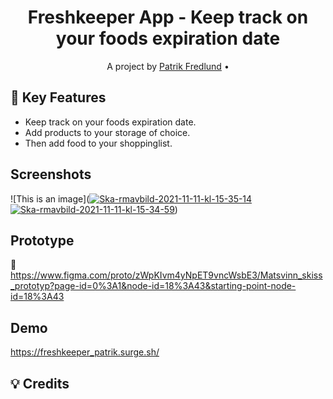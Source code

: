 <h1 align="center">  Freshkeeper App - Keep track on your foods expiration date </h1>

<p align="center"> A project by <a href="https://github.com/patrik-fredlund">Patrik Fredlund</a> •
</p>

## :tada: Key Features
 
- Keep track on your foods expiration date.
- Add products to your storage of choice.
- Then add food to your shoppinglist.

## Screenshots
![This is an image](<a href="https://ibb.co/mc59Wnv"><img src="https://i.ibb.co/tJpqr0Z/Ska-rmavbild-2021-11-11-kl-15-35-14.png" alt="Ska-rmavbild-2021-11-11-kl-15-35-14" border="0"></a>
<a href="https://ibb.co/NS7Gq5X"><img src="https://i.ibb.co/tX316gS/Ska-rmavbild-2021-11-11-kl-15-34-59.png" alt="Ska-rmavbild-2021-11-11-kl-15-34-59" border="0"></a>)

## Prototype
:link: https://www.figma.com/proto/zWpKIvm4yNpET9vncWsbE3/Matsvinn_skiss_prototyp?page-id=0%3A1&node-id=18%3A43&starting-point-node-id=18%3A43

## Demo
https://freshkeeper_patrik.surge.sh/

## :bulb: Credits




